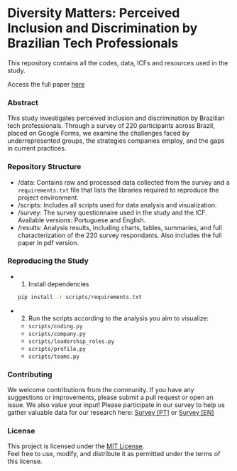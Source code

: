 # Diversity Matters: Perceived Inclusion and Discrimination by Brazilian Tech Professionals

This repository contains all the codes, data, ICFs and resources used in the study.

Access the full paper [here](results/Diversity4SEBR.pdf)

### Abstract

This study investigates perceived inclusion and discrimination by Brazilian tech professionals. Through a survey of 220 participants across Brazil, placed on Google Forms, we examine the challenges faced by underrepresented groups, the strategies companies employ, and the gaps in current practices.

### Repository Structure

- /data: Contains raw and processed data collected from the survey and a `requirements.txt` file that lists the libraries required to reproduce the project environment.
- /scripts: Includes all scripts used for data analysis and visualization.
- /survey: The survey questionnaire used in the study and the ICF. Available versions: Portuguese and English.
- /results: Analysis results, including charts, tables, summaries, and full characterization of the 220 survey respondants. Also includes the full paper in pdf version.

### Reproducing the Study

- 1. Install dependencies

    ```bash
   pip install -r scripts/requirements.txt
   ```

- 2. Run the scripts according to the analysis you aim to visualize:

    - `scripts/coding.py`
    - `scripts/company.py`
    - `scripts/leadership_roles.py`
    - `scripts/profile.py`
    - `scripts/teams.py`

### Contributing

We welcome contributions from the community. If you have any suggestions or improvements, please submit a pull request or open an issue. We also value your input! Please participate in our survey to help us gather valuable data for our research here: [Survey [PT]](https://forms.gle/n9wLZbP2Nd2nRhUD9) or [Survey [EN]](https://forms.gle/21LsnDiqJqDLoihW8)

### License

This project is licensed under the [MIT License](https://opensource.org/licenses/MIT).  
Feel free to use, modify, and distribute it as permitted under the terms of this license.